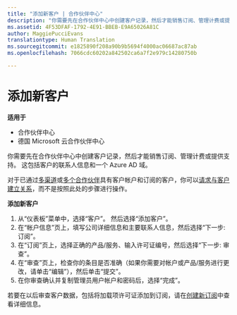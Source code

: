 ```yaml
---
title: "添加新客户 | 合作伙伴中心"
description: "你需要先在合作伙伴中心中创建客户记录，然后才能销售订阅、管理计费或提供支持。 这包括客户的联系人信息和一个 Azure AD 域。"
ms.assetid: 4F53DFAF-1792-4E91-BBEB-E9A65026A81C
author: MaggiePucciEvans
translationtype: Human Translation
ms.sourcegitcommit: e1825890f208a90b9b5694f4000ac06687ac87ab
ms.openlocfilehash: 7066cdc60202a842502ca6a7f2e979c14280750b

---
```


# 添加新客户

**适用于**

-  合作伙伴中心
-  德国 Microsoft 云合作伙伴中心

你需要先在合作伙伴中心中创建客户记录，然后才能销售订阅、管理计费或提供支持。 这包括客户的联系人信息和一个 Azure AD 域。

对于已通过[多渠道](multichannel.md)或[多个合作伙伴](multipartner.md)具有客户帐户和订阅的客户，你可以[请求与客户建立关系](request-a-relationship-with-a-customer.md)，而不是按照此处的步骤进行操作。

**添加新客户**

1.  从“仪表板”菜单中，选择“客户”。 然后选择“添加客户”。
2.  在“帐户信息”页上，填写公司详细信息和主要联系人信息，然后选择“下一步: 订阅”。
3.  在“订阅”页上，选择正确的产品/服务、输入许可证编号，然后选择“下一步: 审查”。
4.  在“审查”页上，检查你的条目是否准确（如果你需要对帐户或产品/服务进行更改，请单击“编辑”），然后单击“提交”。
5.  在你审查确认并复制管理员用户帐户和密码后，选择“完成”。

若要在以后审查客户数据，包括将加载项许可证添加到订阅，请在[创建新订阅](create-a-new-subscription.md)中查看详细信息。

 

 






<!--HONumber=Jan17_HO2-->


